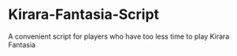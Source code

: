 # Kirara-Fantasia-Script
A convenient script for players who have too less time to play Kirara Fantasia
